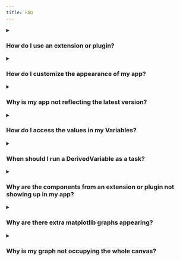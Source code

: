 ```yaml
---
title: FAQ
---
```


<details><summary><h3 style={{margin: '0px 0px 0px 0px'}}>How do I use an extension or plugin?</h3></summary>

1. Install the package.

```sh
poetry add dara-components
```

---

```sh
pip install dara-components
```

2. Import the components or functions you need from the extension and use them accordingly.

```python title=page1.py
from bokeh.plotting import figure
from dara.components import Bokeh

def line_plot(x, y):
    figure = ('My Figure')
    ...
    return Bokeh(figure)
```

The same process applies to plugins, however plugins are just plain functions so you will need to run `plugin_function(config_builder_instance)`.

</details>

<details><summary><h3 style={{margin: '0px 0px 0px 0px'}}>How do I customize the appearance of my app?</h3></summary>

Like any web app, your app can be customized with CSS.

<h4> Components </h4>

The appearance of components can be changed directly through its properties or by passing custom CSS into their `raw_css` property. The [**Customizing Components**](./advanced/styling-components) section shows examples and goes through some basic CSS properties you can use to give your app the right look!

<h4> App Themes </h4>

You can also give a specific color-way to your entire application. The [**Themes**](./advanced/custom-themes) section shows examples of how to configure your app with a pre-built theme, along with directing you to a resource on how to make your own themes.

</details>

<details><summary><h3 style={{margin: '0px 0px 0px 0px'}}>Why is my app not reflecting the latest version?</h3></summary>

There are a few reasons why your app might not be showing the latest changes. This section will cover some common fixes for this problem.

<h4> 1. Check if the correct versions appear on pyproject.toml </h4>

Check if the correct versions are on `pyproject.toml` file. And then make sure you tried running:

```
poetry update
```

Alternatively you can remove the `poetry.lock` file and then run:

```
poetry install
```

<h4> 2. Empty browser cache (for Chrome) </h4>

On Chrome right click anywhere on the page and select `inspect`, then right click on the refresh arrow and select `Empty cache and hard reload`.

![Empty cache Screenshot](assets/faq_empty_cache.png)

<h4> 3. Check if you are using the the correct environment </h4>

Sometimes you could be using another virtual environment which has older versions. To check which environment you are using:

```
poetry env info
```

and check if the path matches to the one you expected. If not, you can deactivate the environment with the following:

```
deactivate
source .path/to/venv/bin/activate
```

<h4> 4. Delete your `dist/` folder and run your app again </h4>

The `dist/` folder contains the assets that can actually be hosted on the server. It may not be updated with your latest versions, so it is worth deleting the folder and running `poetry run dara start` again to let it rebuild.

<h4> 5. Check if your environment has the right package versions </h4>

Your environment could have both the latest and older versions of the same packages.

To check go in to `.venv/lib/python3.8/site-packages` and check which versions are present for the Dara packages being used.

Delete your `.venv` file and run either `poetry update` or `poetry install`, this should then create a fresh `.venv`.

</details>

<details><summary><h3 style={{margin: '0px 0px 0px 0px'}}>How do I access the values in my Variables?</h3></summary>

As mentioned in the [**user guide**](./getting-started/interactivity#variables), you cannot extract values or do operations on `Variable`s through traditional python code.

When you pass a variable to a function or method and you print it you will get something like the following:

```python

my_variable = Variable(5)

def my_function(var):
    print(var)
    ...

my_function(my_variable)
>>> uid='dbc82441-dc9a-4d58-baf0-d7822d56f95a' default=5 persist_value=False nested=[]
```

While `Variable`s and `DerivedVariable`s can be passed directly to the components, you may need to extract the value of a `Variable` to render a dynamic layout.

For example, you calculate the results of an experiment and you want the result to be in green text if it is positive and red if it is negative.

```python
from dara.core import DerivedVariable
from dara.components import Text

result = DerivedVariable(run_experiment, variables=[data, model])

def display_results(result_value):
    if result_value > 0:
        return Text(result_value, color='green')
    else:
        return Text(result_value, color='red')

display_results(result)
```

The above function will not work as expected. You must wrap it in a `py_component` decorator like so:

```python
from dara.core import DerivedVariable, py_component
from dara.components import Text

result = DerivedVariable(run_experiment, variables=[data, model])

@py_component
def display_results(result_value):
    if result_value > 0:
        return Text(result_value, color='green')
    else:
        return Text(result_value, color='red')

display_results(result)
```

If you did not have a preference in the way the results were presented, you do not need a `py_component` to extract the value. Therefore, the following suffices:

```python
from dara.core import DerivedVariable, py_component
from dara.components import Text

result = DerivedVariable(run_experiment, variables=[data, model])

def display_results(result_value):
    return Text(result_value)

display_results(result)
```

</details>

<details><summary><h3 style={{margin: '0px 0px 0px 0px'}}>When should I run a DerivedVariable as a task?</h3></summary>

Running a `dara.core.interactivity.derived_variable.DerivedVariable` with `run_as_task=True` tells the app to run the resolver function in a separate process within a process pool, with the `DerivedVariable`'s list of `variables` and `extras`.

As running the `DerivedVariable` as a task is optional, you may be wondering when you should utilize this functionality.

The answer comes down to whether you want to be doing multiple things at one time. python's Global Interpreter Lock (GIL) ensures that you can only have one _thread_ running at any given time. This means you cannot take advantage of multiple processors with concurrent threads. However, python allows _processes_ to be executed in parallel with multiple processors as each process spawned has its own memory and interpreter and thus its own GIL. If you'd like to take advantage of this workaround to the GIL, then you should run your `DerivedVariable` as a task.

This especially helps when you have heavy CPU bound tasks. It enables those tasks to run while leaving the rest of your app still functional in the meantime.

Keep in mind that spawning up a separate process comes with overhead. If the calculation is quick and light, the time it takes to pass your inputs to another process and back or spin up another process could take longer than the calculation itself.

For example, the following example:

```python title=my_app/tasks.py
def add(addend1, addend2):
    return addend1 + addend2
```

```python
from my_app.tasks import add
x, y = Variable(1), Variable(2)

summation = DerivedVariable(
    add,
    variables=[x, y],
    run_as_task=True
)
```

will probably run slower than the same scenario with `run_as_task` set to `False`. However, it still may be worth running as a task if you don't want the calculation to affect other application threads.

It is important to remember that the server uses recursion to resolve the values of `DerivedVariable`s so you can have the following:

```python title=my_app/tasks.py
def add(addend1, addend2):
    return addend1 + addend2

def multiply(factor1, factor2):
    return factor1 * factor2
```

```python
from my_app.tasks import add, multiply

x, y = Variable(1), Variable(2)

summation = DerivedVariable(
    add,
    variables=[x, y],
    run_as_task=True
)

product = DerivedVariable(
    add,
    variables=[summation, Variable(5)],
    run_as_task=True
)
```

The two process for `summation` and `product` are run in parallel, but `product` will wait until the results of `summation` have been resolved.

As mentioned, running `DerivedVariable`s as tasks will help with CPU bound tasks as IO bound tasks depend on the speed of the I/O subsystem, for example how fast a file system can read/write. Spawning up a separate process will not make this file system faster.

If using `DerivedVariable`s as [tasks](./getting-started/interactivity#derivedvariable), remember to set the `task_module` attribute of the config to the name of the module where your task resolver functions are located.

```python title=my_app/main.py
from dara.core import ConfigurationBuilder

config = ConfigurationBuilder()
config.task_module = 'my_app.tasks'
```

</details>

<details><summary><h3 style={{margin: '0px 0px 0px 0px'}}>Why are the components from an extension or plugin not showing up in my app?</h3></summary>

You may have installed and imported an extension but the components from that package are not rendering in your app.

This is probably because you added a new extension and did not rebuild the JavaScript, so the implementation of the new components is not included in your application. You can force the rebuild by running

```sh
poetry run dara start --rebuild
```

If that still does not work, this might mean your component is not registered in the application correctly. The [`import discovery`](./advanced/import-discovery) process should automatically register all the components you are using, however there might be edge cases where that is not possible. You can try explicitly registering the component in question with

```python
from dara.core import ConfigurationBuilder
from some_extension import SomeComponent

config = ConfigurationBuilder()
config.add_component(SomeComponent)
```

</details>

<details><summary><h3 style={{margin: '0px 0px 0px 0px'}}>Why are there extra matplotlib graphs appearing?</h3></summary>

This is likely caused by the use of pyplot to create a figure. In the context of the framework you should always use matplotlib's Figure object to instantiate your figure. The reason being that pyplot is not thread safe and can cause some unwanted behavior.

```python
from matplotlib.figure import Figure
from dara.components import Matplotlib

fig = Figure()
...
Matplotlib(fig)
```

</details>
<details><summary><h3 style={{margin: '0px 0px 0px 0px'}}>Why is my graph not occupying the whole canvas?</h3></summary>

Sometimes when rendering a graph inside of a Carousel it might end up looking like this:
![Carousel with a graph not occupying full space](assets/faq_carousel_graph.png)

The problem arises when the Graph component is unable to accurately determine the space available to it. 

**Debugging Steps**
1. **Simplify Surrounding Structure:** Start by reducing the complexity of the components surrounding the Graph. Attempt to remove any nested Stacks or unnecessary elements around the graph. This can help isolate the issue and make it easier to identify the root cause.
2. **Provide Feedback if Needed:** If you encounter this issue, we would greatly appreciate your feedback on [GitHub](https://github.com/causalens/dara). Sharing your examples and experiences may shed light on the underlying problem, allowing us to diagnose it more accurately.

</details>